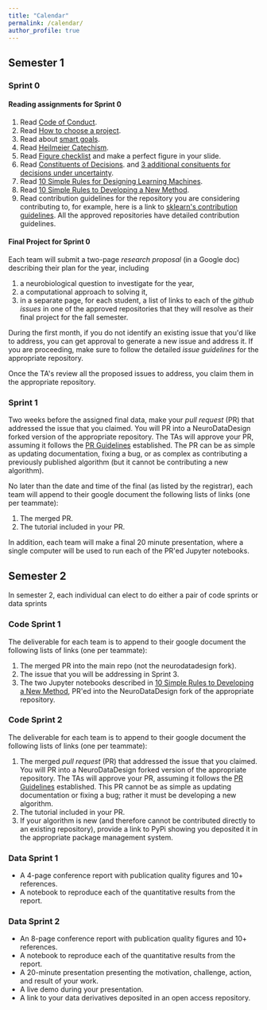 ```yaml
---
title: "Calendar"
permalink: /calendar/
author_profile: true
---
```



## Semester 1

### Sprint 0

#### Reading assignments for Sprint 0

1. Read [Code of Conduct](https://neurodata.io/about/codeofconduct/).
2. Read [How to choose a project](https://bitsandbrains.io/2018/08/31/sig-and-feas.html).
3. Read about [smart goals](https://www.mindtools.com/pages/article/smart-goals.htm).
4. Read [Heilmeier Catechism](https://www.darpa.mil/work-with-us/heilmeier-catechism).
5. Read [Figure checklist](https://bitsandbrains.io/2018/09/08/figures.html) and make a perfect figure in your slide.
6. Read [Constituents of Decisions](https://bitsandbrains.io/2018/09/22/deciding-stuff.html). and [3 additional consituents for decisions under uncertainty](https://bitsandbrains.io/2018/09/23/probabilistic-decisions.html).
7. Read [10 Simple Rules for Designing Learning Machines](https://bitsandbrains.io/2018/09/24/modeling-desiderata.html).
8. Read [10 Simple Rules to Developing a New Method](https://bitsandbrains.io/2019/11/21/new-method.html).
9. Read contribution guidelines for the repository you are considering contributing to, for example, here is a link to [sklearn's contribution guidelines](https://scikit-learn.org/stable/developers/contributing.html#issues-for-new-contributors).  All the approved repositories have detailed contribution guidelines.

#### Final Project for Sprint 0

Each team will submit a two-page _research proposal_ (in a Google doc) describing their plan for the year, including

1. a neurobiological question to investigate for the year,  
2. a computational approach to solving it,
3. in a separate page, for each student, a list of links to each of the _github issues_ in one of the approved repositories that they will resolve as their final project for the fall semester.

During the first month, if you do not identify an existing issue that you'd like to address, you can get approval to generate a new issue and address it.  If you are proceeding, make sure to follow the detailed *issue guidelines* for the appropriate repository.  

Once the TA's review all the proposed issues to address, you claim them in the appropriate repository.

### Sprint 1

Two weeks before the assigned final data, make your  _pull request_ (PR) that addressed the issue that you claimed. You will PR into a NeuroDataDesign forked version of the appropriate repository. The TAs will approve your PR, assuming it follows the [PR Guidelines](https://neurodatadesign.github.io/pr/) established. The PR can be as simple as updating documentation, fixing a bug, or as complex as contributing a previously published algorithm (but it cannot be contributing a new algorithm).

No later than the date and time of the final (as listed by the registrar),  each team will append to their google document the following lists of links (one per teammate):

1. The merged PR.
2. The tutorial included in your PR.

In addition, each team will make a final 20 minute presentation, where a single computer will be used to run each of the PR'ed Jupyter notebooks.  

## Semester 2

In semester 2, each individual can elect to do either a pair of code sprints or data sprints


### Code Sprint 1

The deliverable for each team is to append to their google document the following lists of links (one per teammate):

1. The merged PR into the main repo (not the neurodatadesign fork).
2. The issue that you will be addressing in Sprint 3.
3. The two Jupyter notebooks described in [10 Simple Rules to Developing a New Method](https://bitsandbrains.io/2019/11/21/new-method.html), PR'ed into the NeuroDataDesign fork of the appropriate repository.

### Code Sprint 2

The deliverable for each team is to append to their google document the following lists of links (one per teammate):

1. The merged _pull request_ (PR) that addressed the issue that you claimed.   You will PR into a NeuroDataDesign forked version of the appropriate repository. The TAs will approve your PR, assuming it follows the [PR Guidelines](https://neurodatadesign.github.io/pr/) established. This PR cannot be as simple as updating documentation or fixing a bug; rather it must be developing a new algorithm.
2. The tutorial included in your PR.
3. If your algorithm is new (and therefore cannot be contributed directly to an existing repository), provide a link to PyPi showing you deposited it in the appropriate package management system.

### Data Sprint 1

- A 4-page conference report with publication quality figures and 10+ references.
- A notebook to reproduce each of the quantitative results from the report.


### Data Sprint 2


- An 8-page conference report with publication quality figures and 10+ references.
- A notebook to reproduce each of the quantitative results from the report.
- A 20-minute presentation presenting the motivation, challenge, action, and result of your work.
- A live demo during your presentation.
- A link to your data derivatives deposited in an open access repository.

